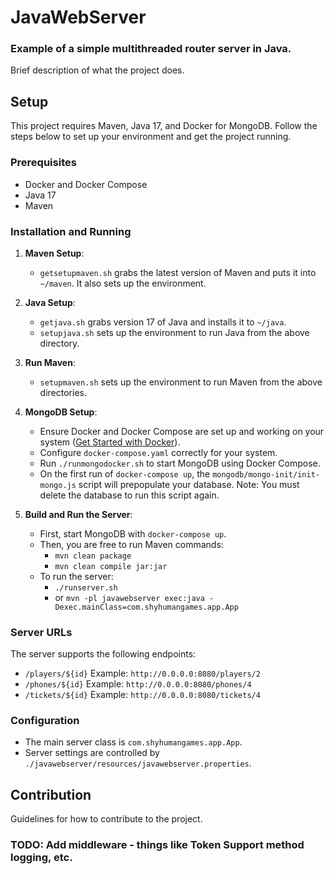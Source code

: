 
# JavaWebServer
### Example of a simple multithreaded router server in Java.  

Brief description of what the project does.

## Setup

This project requires Maven, Java 17, and Docker for MongoDB. Follow the steps below to set up your environment and get the project running.

### Prerequisites

- Docker and Docker Compose
- Java 17
- Maven

### Installation and Running

1. **Maven Setup**:
    - `getsetupmaven.sh` grabs the latest version of Maven and puts it into `~/maven`. It also sets up the environment.
    
2. **Java Setup**:
    - `getjava.sh` grabs version 17 of Java and installs it to `~/java`.
    - `setupjava.sh` sets up the environment to run Java from the above directory.
    
3. **Run Maven**:
    - `setupmaven.sh` sets up the environment to run Maven from the above directories.

4. **MongoDB Setup**:
    - Ensure Docker and Docker Compose are set up and working on your system ([Get Started with Docker](https://docs.docker.com/get-started/)).
    - Configure `docker-compose.yaml` correctly for your system.
    - Run `./runmongodocker.sh` to start MongoDB using Docker Compose.
    - On the first run of `docker-compose up`, the `mongodb/mongo-init/init-mongo.js` script will prepopulate your database. Note: You must delete the database to run this script again.

5. **Build and Run the Server**:
    - First, start MongoDB with `docker-compose up`.
    - Then, you are free to run Maven commands:
        - `mvn clean package`
        - `mvn clean compile jar:jar`
    - To run the server:
        - `./runserver.sh`
        - or `mvn -pl javawebserver exec:java -Dexec.mainClass=com.shyhumangames.app.App`

### Server URLs

The server supports the following endpoints:

- `/players/${id}` Example: `http://0.0.0.0:8080/players/2`
- `/phones/${id}` Example: `http://0.0.0.0:8080/phones/4`
- `/tickets/${id}` Example: `http://0.0.0.0:8080/tickets/4`

### Configuration

- The main server class is `com.shyhumangames.app.App`.
- Server settings are controlled by `./javawebserver/resources/javawebserver.properties`.

## Contribution

Guidelines for how to contribute to the project.

### TODO:  Add middleware - things like Token Support method logging, etc.
